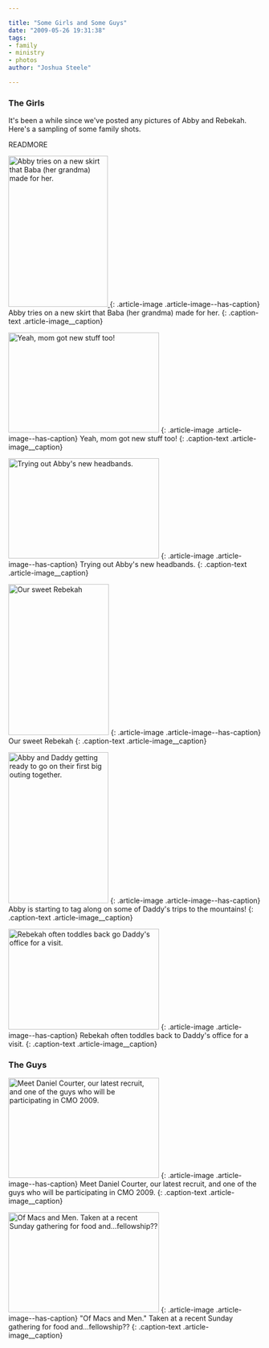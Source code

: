 ```yaml
---

title: "Some Girls and Some Guys"
date: "2009-05-26 19:31:38"
tags:
- family
- ministry
- photos
author: "Joshua Steele"

---
```


### The Girls

It's been a while since we've posted any pictures of Abby and Rebekah. Here's a sampling of some family shots.

READMORE

<a href="//d21yo20tm8bmc2.cloudfront.net/2009/05/dsc_6319.jpg"><img class="size-medium wp-image-779" title="dsc_6319" src="//d21yo20tm8bmc2.cloudfront.net/2009/05/dsc_6319-198x300.jpg" alt="Abby tries on a new skirt that Baba (her grandma) made for her." width="198" height="300" />
</a>
{: .article-image .article-image--has-caption}
Abby tries on a new skirt that Baba (her grandma) made for her.
{: .caption-text .article-image__caption}

<a href="//d21yo20tm8bmc2.cloudfront.net/2009/05/dsc_6322.jpg"><img class="size-medium wp-image-780" title="dsc_6322" src="//d21yo20tm8bmc2.cloudfront.net/2009/05/dsc_6322-300x199.jpg" alt="Yeah, mom got new stuff too!" width="300" height="199" /></a>
{: .article-image .article-image--has-caption}
Yeah, mom got new stuff too!
{: .caption-text .article-image__caption}

<a href="//d21yo20tm8bmc2.cloudfront.net/2009/05/dsc_6323.jpg"><img class="size-medium wp-image-781" title="dsc_6323" src="//d21yo20tm8bmc2.cloudfront.net/2009/05/dsc_6323-300x199.jpg" alt="Trying out Abby's new headbands." width="300" height="199" /></a>
{: .article-image .article-image--has-caption}
Trying out Abby's new headbands.
{: .caption-text .article-image__caption}

<a href="//d21yo20tm8bmc2.cloudfront.net/2009/05/dsc_5143.jpg"><img class="size-medium wp-image-782" title="dsc_5143" src="//d21yo20tm8bmc2.cloudfront.net/2009/05/dsc_5143-200x300.jpg" alt="Our sweet Rebekah" width="200" height="300" /></a>
{: .article-image .article-image--has-caption}
Our sweet Rebekah
{: .caption-text .article-image__caption}

<a href="//d21yo20tm8bmc2.cloudfront.net/2009/05/dsc_5157.jpg"><img class="size-medium wp-image-784" title="dsc_5157" src="//d21yo20tm8bmc2.cloudfront.net/2009/05/dsc_5157-199x300.jpg" alt="Abby and Daddy getting ready to go on their first big outing together." width="199" height="300" /></a>
{: .article-image .article-image--has-caption}
Abby is starting to tag along on some of Daddy's trips to the mountains!
{: .caption-text .article-image__caption}

<a href="//d21yo20tm8bmc2.cloudfront.net/2009/05/dsc_5173.jpg"><img class="size-medium wp-image-785" title="dsc_5173" src="//d21yo20tm8bmc2.cloudfront.net/2009/05/dsc_5173-300x200.jpg" alt="Rebekah often toddles back go Daddy's office for a visit." width="300" height="200" /></a>
{: .article-image .article-image--has-caption}
Rebekah often toddles back to Daddy's office for a visit.
{: .caption-text .article-image__caption}

### The Guys

<a href="//d21yo20tm8bmc2.cloudfront.net/2009/05/dsc_6386.jpg"><img class="size-medium wp-image-786" title="dsc_6386" src="//d21yo20tm8bmc2.cloudfront.net/2009/05/dsc_6386-300x199.jpg" alt="Meet Daniel Courter, our latest recruit, and one of the guys who will be participating in CMO 2009." width="300" height="199" /></a>
{: .article-image .article-image--has-caption}
Meet Daniel Courter, our latest recruit, and one of the guys who will be participating in CMO 2009.
{: .caption-text .article-image__caption}

<a href="//d21yo20tm8bmc2.cloudfront.net/2009/05/dsc_6380.jpg"><img class="size-medium wp-image-787" title="dsc_6380" src="//d21yo20tm8bmc2.cloudfront.net/2009/05/dsc_6380-300x199.jpg" alt="Of Macs and Men. Taken at a recent Sunday gathering for food and...fellowship??" width="300" height="199" /></a>
{: .article-image .article-image--has-caption}
"Of Macs and Men." Taken at a recent Sunday gathering for food and…fellowship??
{: .caption-text .article-image__caption}
